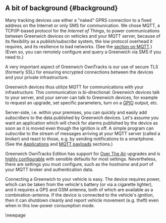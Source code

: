 ## A bit of background {#background}

Many tracking devices use either a "naked" GPRS connection to a fixed address on
the Internet or only SMS for communication. We chose MQTT, a TCP/IP-based protocol
for the _Internet of Things_, to power communications between Greenwich devices on
vehicles and your MQTT server, because of its flexibility as a _publish/subscribe_
system, the low protocol overhead it requires, and its resilience to bad networks.
(See the [section on MQTT](#mqttintro).) (Even so, you can remotely configure and
query a Greenwich via SMS if you need to.)

A very important aspect of Greenwich OwnTracks is our use of secure TLS
(formerly SSL) for ensuring encrypted connections between the devices and your
private infrastructure.

Greenwich devices thus utilize MQTT for communications with your infrastructure.
This communication is bi-directional: Greenwich devices talk to your server, and
your server can talk to Greenwich devices, for example to request an upgrade, set
specific parameters, turn on a [GPIO](#gpio) output, etc.

Server-side, i.e. within your premises, you can quickly and easily add _subscribers_
to the data published by Greenwich devices. Let's assume you want an application which
will check for alarms published by the device as soon as it is moved even though the
ignition is off. A simple program can _subscribe_ to the stream of messages arriving
at your MQTT server (called a _broker_) and react to those, e.g. by sending notifications
to a smartphone. (See the [Applications](#applications) and [MQTT payloads](#json) sections.)

Greenwich OwnTracks Edition has support for [Over The Air](#otap) upgrades and
is [highly configurable](#allsettings) with sensible defaults for most
settings. Nevertheless, there are settings you must configure, such as the
_hostname_ and _port_ of your MQTT broker and authentication data. 

Connecting a Greenwich to your vehicle is easy. The device requires power, which can be
taken from the vehicle's battery (or via a cigarette lighter), and it requires
a GPS and GSM antenna, both of which are available as a combination-antenna. If the device
is connected to the vehicle's _ignition_, then it can shutdown cleanly and report
vehicle movement (e.g. theft) even when in this low-power consumption mode.



\newpage

